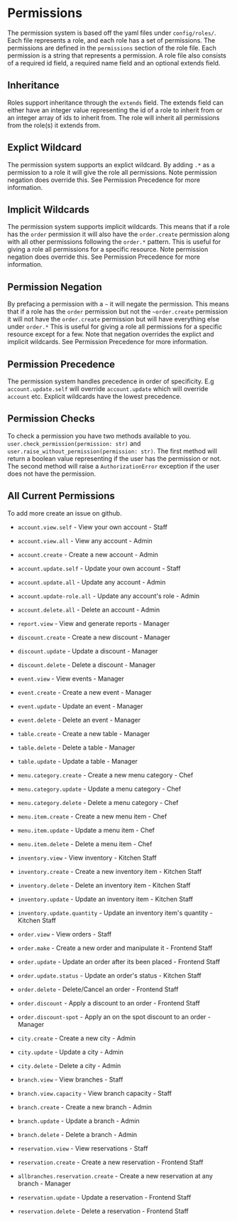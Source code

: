 # Permissions

The permission system is based off the yaml files under `config/roles/`. Each file represents a role, and each role has a set of permissions. The permissions are defined in the `permissions` section of the role file. Each permission is a string that represents a permission. A role file also consists of a required id field, a required name field and an optional extends field. 

## Inheritance

Roles support inheritance through the `extends` field. The extends field can either have an integer value representing the id of a role to inherit from or an integer array of ids to inherit from. The role will inherit all permissions from the role(s) it extends from.

## Explict Wildcard

The permission system supports an explict wildcard. By adding `.*` as a permission to a role it will give the role all permissions. Note permission negation does override this. See Permission Precedence for more information.

## Implicit Wildcards

The permission system supports implicit wildcards. This means that if a role has the `order` permission it will also have the `order.create` permission along with all other permissions following the `order.*` pattern. This is useful for giving a role all permissions for a specific resource. Note permission negation does override this. See Permission Precedence for more information.

## Permission Negation

By prefacing a permission with a `~` it will negate the permission. This means that if a role has the `order` permission but not the `~order.create` permission it will not have the `order.create` permission but will have everything else under `order.*` This is useful for giving a role all permissions for a specific resource except for a few. Note that negation overrides the explict and implicit wildcards. See Permission Precedence for more information.

## Permission Precedence

The permission system handles precedence in order of specificity. E.g `account.update.self` will override `account.update` which will override `account` etc. Explicit wildcards have the lowest precedence. 

## Permission Checks

To check a permission you have two methods available to you. `user.check_permission(permission: str)` and `user.raise_without_permission(permission: str)`. The first method will return a boolean value representing if the user has the permission or not. The second method will raise a `AuthorizationError` exception if the user does not have the permission.

## All Current Permissions

To add more create an issue on github. 

- `account.view.self` - View your own account - Staff
- `account.view.all` - View any account - Admin
- `account.create` - Create a new account - Admin
- `account.update.self` - Update your own account - Staff
- `account.update.all` - Update any account - Admin
- `account.update-role.all` - Update any account's role - Admin
- `account.delete.all` - Delete an account - Admin

- `report.view` - View and generate reports - Manager

- `discount.create` - Create a new discount - Manager
- `discount.update` - Update a discount - Manager
- `discount.delete` - Delete a discount - Manager

- `event.view` - View events - Manager
- `event.create` - Create a new event - Manager
- `event.update` - Update an event - Manager
- `event.delete` - Delete an event - Manager

- `table.create` - Create a new table - Manager
- `table.delete` - Delete a table - Manager
- `table.update` - Update a table - Manager

- `menu.category.create` - Create a new menu category - Chef
- `menu.category.update` - Update a menu category - Chef
- `menu.category.delete` - Delete a menu category - Chef
- `menu.item.create` - Create a new menu item - Chef
- `menu.item.update` - Update a menu item - Chef
- `menu.item.delete` - Delete a menu item - Chef

- `inventory.view` - View inventory - Kitchen Staff
- `inventory.create` - Create a new inventory item - Kitchen Staff
- `inventory.delete` - Delete an inventory item - Kitchen Staff
- `inventory.update` - Update an inventory item - Kitchen Staff
- `inventory.update.quantity` - Update an inventory item's quantity - Kitchen Staff

- `order.view` - View orders - Staff
- `order.make` - Create a new order and manipulate it - Frontend Staff
- `order.update` - Update an order after its been placed - Frontend Staff
- `order.update.status` - Update an order's status - Kitchen Staff
- `order.delete` - Delete/Cancel an order - Frontend Staff
- `order.discount` - Apply a discount to an order - Frontend Staff
- `order.discount-spot` - Apply an on the spot discount to an order - Manager

- `city.create` - Create a new city - Admin
- `city.update` - Update a city - Admin
- `city.delete` - Delete a city - Admin

- `branch.view` - View branches - Staff
- `branch.view.capacity` - View branch capacity - Staff
- `branch.create` - Create a new branch - Admin
- `branch.update` - Update a branch - Admin
- `branch.delete` - Delete a branch - Admin

- `reservation.view` - View reservations - Staff
- `reservation.create` - Create a new reservation - Frontend Staff
- `allbranches.reservation.create` - Create a new reservation at any branch - Manager
- `reservation.update` - Update a reservation - Frontend Staff
- `reservation.delete` - Delete a reservation - Frontend Staff

